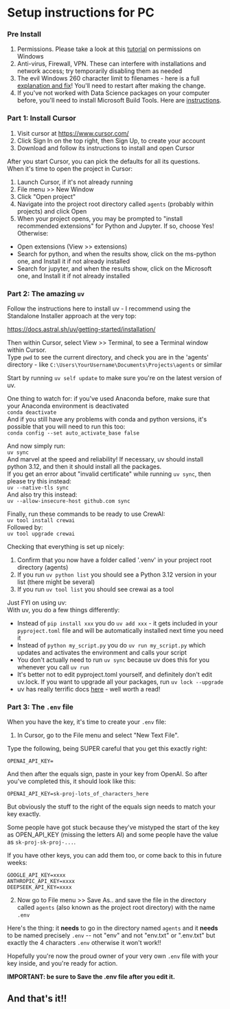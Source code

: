 # Setup instructions for PC

### Pre Install
1. Permissions. Please take a look at this [tutorial](https://chatgpt.com/share/67b0ae58-d1a8-8012-82ca-74762b0408b0) on permissions on Windows  
2. Anti-virus, Firewall, VPN. These can interfere with installations and network access; try temporarily disabling them as needed  
3. The evil Windows 260 character limit to filenames - here is a full [explanation and fix](https://chatgpt.com/share/67b0afb9-1b60-8012-a9f7-f968a5a910c7)! You'll need to restart after making the change.  
4. If you've not worked with Data Science packages on your computer before, you'll need to install Microsoft Build Tools. Here are [instructions](https://chatgpt.com/share/67b0b762-327c-8012-b809-b4ec3b9e7be0).     

### Part 1: Install Cursor
1. Visit cursor at https://www.cursor.com/
2. Click Sign In on the top right, then Sign Up, to create your account
3. Download and follow its instructions to install and open Cursor

After you start Cursor, you can pick the defaults for all its questions.  
When it's time to open the project in Cursor:  
1. Launch Cursor, if it's not already running  
2. File menu >> New Window  
3. Click "Open project"  
4. Navigate into the project root directory called `agents` (probably within projects) and click Open
5. When your project opens, you may be prompted to "install recommended extensions" for Python and Jupyter. If so, choose Yes! Otherwise:
- Open extensions (View >> extensions)
- Search for python, and when the results show, click on the ms-python one, and Install it if not already installed
- Search for jupyter, and when the results show, click on the Microsoft one, and Install it if not already installed


### Part 2: The amazing `uv`
Follow the instructions here to install uv - I recommend using the Standalone Installer approach at the very top:

https://docs.astral.sh/uv/getting-started/installation/

Then within Cursor, select View >> Terminal, to see a Terminal window within Cursor.  
Type `pwd` to see the current directory, and check you are in the 'agents' directory - like `C:\Users\YourUsername\Documents\Projects\agents` or similar

Start by running `uv self update` to make sure you're on the latest version of uv.

One thing to watch for: if you've used Anaconda before, make sure that your Anaconda environment is deactivated   
`conda deactivate`  
And if you still have any problems with conda and python versions, it's possible that you will need to run this too:  
`conda config --set auto_activate_base false`  

And now simply run:  
`uv sync`  
And marvel at the speed and reliability! If necessary, uv should install python 3.12, and then it should install all the packages.  
If you get an error about "invalid certificate" while running `uv sync`, then please try this instead:  
`uv --native-tls sync`  
And also try this instead:  
`uv --allow-insecure-host github.com sync`

Finally, run these commands to be ready to use CrewAI:  
`uv tool install crewai`   
Followed by:  
`uv tool upgrade crewai`  

Checking that everything is set up nicely:  
1. Confirm that you now have a folder called '.venv' in your project root directory (agents)
2. If you run `uv python list` you should see a Python 3.12 version in your list (there might be several)
3. If you run `uv tool list` you should see crewai as a tool

Just FYI on using uv:  
With uv, you do a few things differently:  
- Instead of `pip install xxx` you do `uv add xxx` - it gets included in your `pyproject.toml` file and will be automatically installed next time you need it  
- Instead of `python my_script.py` you do `uv run my_script.py` which updates and activates the environment and calls your script  
- You don't actually need to run `uv sync` because uv does this for you whenever you call `uv run`  
- It's better not to edit pyproject.toml yourself, and definitely don't edit uv.lock. If you want to upgrade all your packages, run `uv lock --upgrade`
- uv has really terrific docs [here](https://docs.astral.sh/uv/) - well worth a read!

### Part 3: The `.env` file

When you have the key, it's time to create your `.env` file:

1. In Cursor, go to the File menu and select "New Text File".

Type the following, being SUPER careful that you get this exactly right:

`OPENAI_API_KEY=`

And then after the equals sign, paste in your key from OpenAI. So after you've completed this, it should look like this:

`OPENAI_API_KEY=sk-proj-lots_of_characters_here`

But obviously the stuff to the right of the equals sign needs to match your key exactly.

Some people have got stuck because they've mistyped the start of the key as OPEN_API_KEY (missing the letters AI) and some people have the value as `sk-proj-sk-proj-...`.

If you have other keys, you can add them too, or come back to this in future weeks:  
```
GOOGLE_API_KEY=xxxx
ANTHROPIC_API_KEY=xxxx
DEEPSEEK_API_KEY=xxxx
```

2. Now go to File menu >> Save As.. and save the file in the directory called `agents` (also known as the project root directory) with the name `.env`  

Here's the thing: it **needs** to go in the directory named `agents` and it **needs** to be named precisely `.env` -- not "env" and not "env.txt" or ".env.txt" but exactly the 4 characters `.env` otherwise it won't work!! 

Hopefully you're now the proud owner of your very own `.env` file with your key inside, and you're ready for action.

**IMPORTANT: be sure to Save the .env file after you edit it.**

## And that's it!!
